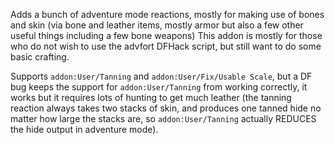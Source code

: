 
Adds a bunch of adventure mode reactions, mostly for making use of bones and skin (via bone and leather 
items, mostly armor but also a few other useful things including a few bone weapons)
This addon is mostly for those who do not wish to use the advfort DFHack script, but still want to do 
some basic crafting.

Supports `addon:User/Tanning` and `addon:User/Fix/Usable Scale`, but a DF bug keeps the support
for `addon:User/Tanning` from working correctly, it works but it requires lots of hunting to get
much leather (the tanning reaction always takes two stacks of skin, and produces one tanned hide no
matter how large the stacks are, so `addon:User/Tanning` actually REDUCES the hide output in
adventure mode).
